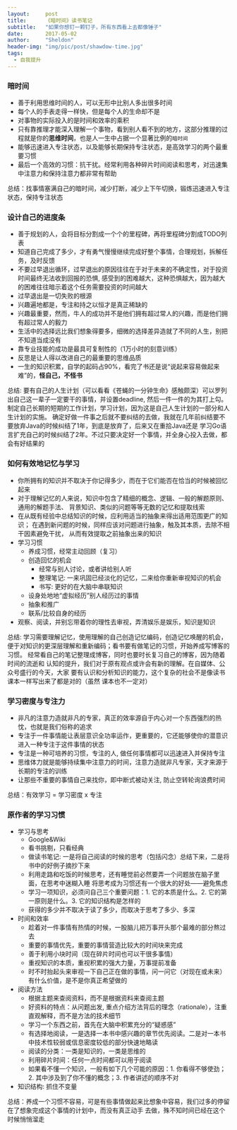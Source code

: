 ```yaml
---
layout:     post
title:      《暗时间》读书笔记
subtitle:   "如果你想钉一颗钉子，所有东西看上去都像锤子"
date:       2017-05-02
author:     "Sheldon"
header-img: "img/pic/post/shawdow-time.jpg"
tags:       
  - 自我提升
---
```


### 暗时间
* 善于利用思维时间的人，可以无形中比别人多出很多时间
* 每个人的手表走得一样快，但是每个人的生命却不是
* 对事物的实际投入的是时间和效率的乘积
* 只有靠推理才能深入理解一个事物，看到别人看不到的地方，这部分推理的过程就是你的**思维时间**，也是人一生中占据一个显著比例的`暗时间`
* 能够迅速进入专注状态，以及能够长期保持专注状态，是高效学习的两个最重要习惯
* 最后一个高效的习惯：抗干扰。经常利用各种碎片时间阅读和思考，对迅速集中注意力和保持注意力都非常有帮助

总结：找事情塞满自己的暗时间，减少打断，减少上下午切换，锻炼迅速进入专注状态，保持专注状态

### 设计自己的进度条
* 善于规划的人，会将目标分割成一个个的里程碑，再将里程碑分割成TODO列表
* 知道自己完成了多少，才有勇气慢慢继续完成好整个事情，合理规划，拆解任务，及时反馈
* 不要过早退出循环，过早退出的原因往往在于对于未来的不确定性，对于投资时间最终无法收到回报的恐惧,
感受到的困难越大，这种恐惧越大，因为越大的困难往往暗示着这个任务需要投资的时间越大
* 过早退出是一切失败的根源
* 兴趣遍地都是，专注和持之以恒才是真正稀缺的
* 兴趣最重要，然而，牛人的成功并不是他们拥有超过常人的兴趣，而是他们拥有超过常人的毅力
* 生活中的选择远比我们想象得要多，细微的选择差异造就了不同的人生，别把不知道当成没有
* 靠专业技能的成功是最具可复制性的（1万小时的刻意训练）
* 反思是让人得以改进自己的最重要的思维品质
* 一生的知识积累，自学的起码占90%，看完了书还是说“说起来容易做起来难”的，**怪自己，不怪书**

总结: 要有自己的人生计划（可以看看《苍蝇的一分钟生命》感触颇深）可以罗列出自己这一辈子一定要干的事情，并设置deadline,
然后一件一件的为其打上勾。制定自己长期的短期的工作计划，学习计划，因为这是自己人生计划的一部分和人生计划的实施。
确定好做一件事之后就不要纠结的去做，我就在几年前纠结要不要放弃Java的时候纠结了1年，到底是放弃了，后来又在重拾Java还是
学习Go语言扩充自己的时候纠结了2年。不过只要决定好一个事情，并全身心投入去做，都会有好结果的

### 如何有效地记忆与学习

* 你所拥有的知识并不取决于你记得多少，而在于它们能否在恰当的时候被回忆起来
* 对于理解记忆的人来说，知识中包含了精细的概念、逻辑、一般的解题原则、通用的解题手法、
背景知识、类似的问题等等无数的记忆和提取线索
* 在从既有经验中总结知识的时候，应利用适当的抽象来得出适用范围更广的知识；
在遇到新问题的时候，同样应该对问题进行抽象，触及其本质，去除不相干因素避免干扰，
从而有效提取之前抽象出来的知识
* 学习习惯
  - 养成习惯，经常主动回顾（复习）
  - 创造回忆的机会
    * 经常与别人讨论，或者讲给别人听
    * 整理笔记: 一来巩固已经淡化的记忆，二来给你重新审视知识的机会
    * 书写: 更好的在大脑中串联知识
  - 设身处地地“虚拟经历”别人经历过的事情
  - 抽象和推广
  - 联系/比较自身的经历
* 观察、阅读，并别忘带着你的理性去审视，弄清娱乐是娱乐，知识是知识

总结: 学习需要理解记忆，使用理解的自己创造记忆编码，创造记忆唤醒的机会，
便于对知识的更深层理解和重新编码；看书要有做笔记的习惯，开始养成写博客的习惯。
经常看自己的笔记整理成博客，同时也要时长复习自己的博客，因为随着时间的流逝和
认知的提升，我们对于原有观点或许会有新的理解。在自媒体、公众号盛行的今天，大家
要有认识和分析知识的能力，这个复杂的社会不是像读书课本一样写出来了都是对的（虽然
课本也不一定对）

### 学习密度与专注力
* 非凡的注意力造就非凡的专家，真正的效率源自于内心对一个东西强烈的热忱，也就是我们俗称的追求
* 专注于一件事情能让表层意识全功率运作，更重要的，它还能够使你的潜意识进入一种专注于这件事情的状态
* 专注是一种可培养的习惯，专注的人, 做任何事情都可以迅速进入并保持专注
* 思维体力就是能够持续集中注意力的时间，注意力造就非凡专家，天才来源于长期的专注的训练
* 让那些不重要的事情自己来找你，即中断式被动关注, 防止空转轮询浪费时间

总结：有效学习 = 学习密度 x 专注

### 原作者的学习习惯
* 学习与思考
  - Google&Wiki
  - 看书挑剔，只看经典
  - 做读书笔记: 一是将自己阅读的时候的思考（包括闪念）总结下来，二是将书中的好例子摘抄下来
  - 利用走路和吃饭的时候思考，还有睡觉前必然要弄一个问题放在脑子里面，在思考中迷糊入睡
  将思考成为习惯还有一个很大的好处——避免焦虑
  - 学习一项知识，必须问自己三个重要问题：1. 它的本质是什么。2. 它的第一原则是什么。3. 它的知识结构是怎样的
  - 获得的多少并不取决于读了多少，而取决于思考了多少、多深
* 时间和效率
  - 趁着对一件事情有热情的时候，一股脑儿把万事开头那个最难的部分熬过去
  - 重要的事情优先，重要的事情营造比较大的时间块来完成
  - 善于利用小块时间（现在碎片时间也可以干很多事情）
  - 重视知识的本质，重视积累的强大力量，万事提前准备
  - 时不时抬起头来审视一下自己正在做的事情，问一问它（对现在或未来）有什么价值，是不是你真正希望做的
* 阅读方法
  - 根据主题来查阅资料，而不是根据资料来查阅主题
  - 好资料的特点：从问题出发, 重点介绍方法背后的理念（rationale），注重直观解释，而不是方法的技术细节
  - 学习一个东西之前，首先在大脑中积累充分的“疑惑感”
  - 有选择地阅读，一是选择一本书中感兴趣的章节优先阅读。二是对一本书中技术性较弱或信息密度较低的部分快速地略读
  - 阅读的分类：一类是知识的，一类是思维的
  - 利用碎片时间：任何一点时间都可以用于阅读
  - 如果看不懂一个知识，一般有如下几个可能的原因：1. 你看得不够使劲；2. 其中涉及到了你不懂的概念；3. 作者讲述的顺序不对
* 知识结构: 抓住不变量

总结：养成一个习惯不容易，可是有些事情做起来比想象中容易，我们过多的停留在了想象完成这个事情的计划中，而没有真正动手
去做，殊不知时间已经在这个时候悄悄溜走
